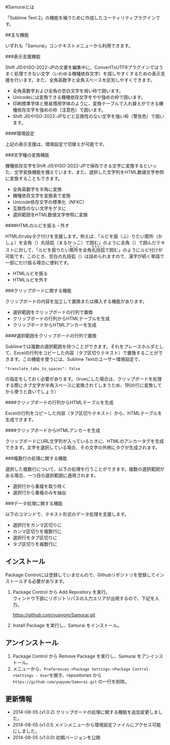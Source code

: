 #Samuraiとは

「Sublime Text 2」の機能を補うために作成したユーティリティプラグインです。

##主な機能

いずれも「Samurai」コンテキストメニューから利用できます。

###表示支援機能

Shift JISやISO-2022-JPの文書を編集中に、ConvertToUTF8プラグインではうまく処理できない文字（いわゆる機種依存文字）を探しやすくするための表示支援を行います。また、全角英数字と全角スペースを区別しやすくできます。

- 全角英数字および全角の空白文字を弱い枠で囲います。
- Unicodeには変換できる機種依存文字をやや強めの枠で囲います。
- 印刷標準字体と簡易慣用字体のように、変換テーブルで入れ替えができる機種依存文字を強めの枠（注意色）で囲います。
- Shift JISやISO-2022-JPなどと互換性のない文字を強い枠（警告色）で囲います。

####環境設定

上記の表示支援は、環境設定で切替えが可能です。

###文字種の変換機能

機種依存文字をShift JISやISO-2022-JPで保存できる文字に変換するといった、文字変換機能を備えています。また、選択した文字列をHTML数値文字参照に変換することもできます。

- 全角英数字を半角に変換
- 機種依存文字を変換表で変換
- Unicode依存文字の標準化（NFKC）
- 互換性のない文字をゲタに
- 選択範囲をHTML数値文字参照に変換

####HTMLのルビを振る・外す

HTMLのrubyタグ付けを支援します。例えば、「ルビを振（ふ）りたい箇所（かしょ）を全角（）丸括弧（まるかっこ）で囲む」のように全角（）で囲んだテキストに対して、「ルビを<ruby>振<rt>ふ</rt></ruby>りたい<ruby>箇所<rt>かしょ</rt></ruby>を全角<ruby>丸括弧<rt>まるかっこ</rt></ruby>で囲む」のようにルビ付けが可能です。このとき、空白の丸括弧（）は詰められますので、漢字が続く単語で一部にだけ振る場合に便利です。

- HTMLルビを振る
- HTMLルビを外す

###クリップボードに関する機能

クリップボードの内容を加工して置換または挿入する機能があります。

- 選択範囲をクリップボードの行列で置換
- クリップボードの行列からHTMLテーブルを生成
- クリップボードからHTMLアンカーを生成

####選択範囲をクリップボードの行列で置換

Sublimeでは複数の選択範囲を持つことができます。それをプレースホルダとして、Excelの行列をコピーした内容（タブ区切りテキスト）で置換することができます。この機能を使うには、Sublime Textのユーザー環境設定で、

```javascript:
"translate_tabs_to_spaces": false
```

の指定をしておく必要があります。（trueにした場合は、クリップボードを処理する際にタブ文字が半角スペースに変換されてしまうため、1列の行に変換してから使うと良いでしょう）

####クリップボードの行列からHTMLテーブルを生成

Excelの行列をコピーした内容（タブ区切りテキスト）から、HTMLテーブルを生成できます。

####クリップボードからHTMLアンカーを生成

クリップボードにURL文字列が入っているときに、HTMLのアンカータグを生成できます。文字を選択している場合、その文字の外側にタグが生成されます。

###複数行の処理に関する機能

選択した複数行について、以下の処理を行うことができます。複数の選択範囲がある場合、一つ目の選択範囲に適用されます。

- 選択行から重複を取り除く
- 選択行から重複のみを抽出

###データ処理に関する機能

以下のコマンドで、テキスト形式のデータ処理を支援します。

- 選択行をカンマ区切りに
- カンマ区切りを複数行に
- 選択行をタブ区切りに
- タブ区切りを複数行に


## インストール

Package Controlには登録していませんので、Githubリポジトリを登録してインストールする必要があります。

1. Package Control から Add Repository を実行。  
ウィンドウ下部にリポジトリパスの入力エリアが出現するので、下記を入力。  

    https://github.com/yupyom/Samurai.git

2. Install Package を実行し、Samurai をインストール。

## アンインストール

1. Package Control から Remove Package を実行し、Samurai をアンインストール。  
2. メニューから、`Preferences->Package Settings->Package Control->Settings - User`を開き、repositories から `https://github.com/yupyom/Samurai.git` の一行を削除。

## 更新情報
- 2014-08-05 (v1.0.2)
クリップボードの処理に関する機能を追加変更しました。
- 2014-08-05 (v1.0.1)
メインメニューから環境設定ファイルにアクセス可能にしました。
- 2014-08-05 (v1.0.0)
初期バージョンを公開
